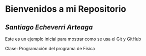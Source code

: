 # Bienvenidos a mi Repositorio

## *Santiago Echeverri Arteaga*


Este es un ejemplo inicial para mostrar como se usa el Git y GitHub

Clase: Programación del programa de Física